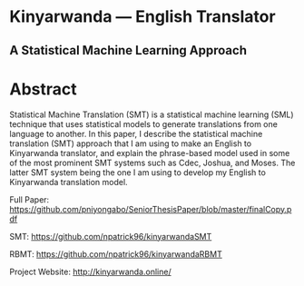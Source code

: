 # Kinyarwanda — English Translator 
## A Statistical Machine Learning Approach

# Abstract

Statistical Machine Translation (SMT) is a statistical machine learning (SML) technique that uses statistical models to generate translations from one language to another. In this paper, I describe the statistical machine translation (SMT) approach that I am using to make an English to Kinyarwanda translator, and explain the phrase-based model used in some of the most prominent SMT systems such as Cdec, Joshua, and Moses. The latter SMT system being the one I am using to develop my English to Kinyarwanda translation model.

Full Paper: https://github.com/pniyongabo/SeniorThesisPaper/blob/master/finalCopy.pdf

SMT: https://github.com/npatrick96/kinyarwandaSMT

RBMT: https://github.com/npatrick96/kinyarwandaRBMT

Project Website: http://kinyarwanda.online/
